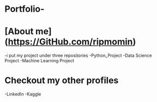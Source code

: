 # Portfolio-

# [About me] (https://GitHub.com/ripmomin)
-i put my project under three repositories 
-Python_Project 
-Data Science Project 
-Machine Learning Project 

# Checkout my other profiles 
-LinkedIn 
-Kaggle
